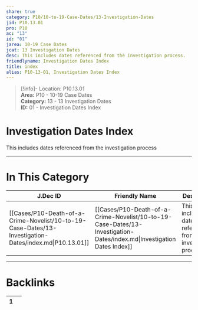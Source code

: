 ```yaml
---  
share: true  
category: P10/10-to-19-Case-Dates/13-Investigation-Dates  
jid: P10.13.01  
pro: P10  
ac: "13"  
id: "01"  
jarea: 10-19 Case Dates  
jcat: 13 Investigation Dates  
desc: This includes dates referenced from the investigation process.  
friendlyname: Investigation Dates Index  
title: index  
alias: P10-13-01, Investigation Dates Index  
---  
```

  
>[!info]- Location: P10.13.01  
>**Area:** P10 - 10-19 Case Dates  
>**Category:** 13 - 13 Investigation Dates  
>**ID:** 01 - Investigation Dates Index  
  
# Investigation Dates Index  
  
This includes dates referenced from the investigation process  
   
  
  
---  
# In This Category  
  
| J.Dec ID                                                                                               | Friendly Name                                                                                                          | Description                                                    |  
| ------------------------------------------------------------------------------------------------------ | ---------------------------------------------------------------------------------------------------------------------- | -------------------------------------------------------------- |  
| [[Cases/P10-Death-of-a-Crime-Novelist/10-to-19-Case-Dates/13-Investigation-Dates/index.md\|P10.13.01]] | [[Cases/P10-Death-of-a-Crime-Novelist/10-to-19-Case-Dates/13-Investigation-Dates/index.md\|Investigation Dates Index]] | This includes dates referenced from the investigation process. |  
  
  
---  
# Backlinks  
<div><table class="dataview table-view-table"><thead class="table-view-thead"><tr class="table-view-tr-header"><th class="table-view-th"><span></span><span class="dataview small-text">1</span></th><th class="table-view-th"><span></span></th></tr></thead><tbody class="table-view-tbody"></tbody></table></div>